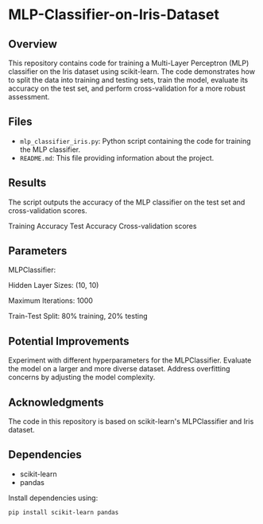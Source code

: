 # MLP-Classifier-on-Iris-Dataset

## Overview

This repository contains code for training a Multi-Layer Perceptron (MLP) classifier on the Iris dataset using scikit-learn. The code demonstrates how to split the data into training and testing sets, train the model, evaluate its accuracy on the test set, and perform cross-validation for a more robust assessment.

## Files

- `mlp_classifier_iris.py`: Python script containing the code for training the MLP classifier.
- `README.md`: This file providing information about the project.

## Results
The script outputs the accuracy of the MLP classifier on the test set and cross-validation scores.

Training Accuracy
Test Accuracy
Cross-validation scores

## Parameters
MLPClassifier:

Hidden Layer Sizes: (10, 10)

Maximum Iterations: 1000

Train-Test Split: 80% training, 20% testing

## Potential Improvements
Experiment with different hyperparameters for the MLPClassifier.
Evaluate the model on a larger and more diverse dataset.
Address overfitting concerns by adjusting the model complexity.

## Acknowledgments
The code in this repository is based on scikit-learn's MLPClassifier and Iris dataset.

## Dependencies
- scikit-learn
- pandas

Install dependencies using:

```bash
pip install scikit-learn pandas
